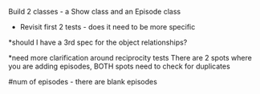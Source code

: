 Build 2 classes - a Show class and an Episode class


* Revisit first 2 tests - does it need to be more specific


*should I have a 3rd spec for the object relationships?

*need more clarification around  reciprocity tests
There are 2 spots where you are adding episodes, BOTH spots need to check for duplicates

#num of episodes - there are blank episodes